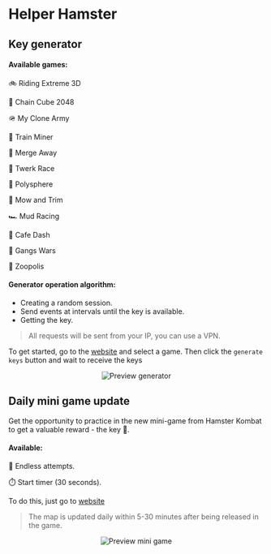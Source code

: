 # Helper Hamster

## Key generator

#### Available games:

🚲 Riding Extreme 3D

🧠 Chain Cube 2048

🪖 My Clone Army

🚂 Train Miner

🧩 Merge Away

🏃 Twerk Race

🎨 Polysphere

🚜 Mow and Trim

🏎 Mud Racing

🍔 Cafe Dash

🔫 Gangs Wars

🦊 Zoopolis

#### Generator operation algorithm:

- Creating a random session.
- Send events at intervals until the key is available.
- Getting the key.

> All requests will be sent from your IP, you can use a VPN.

To get started, go to the [website](https://babaduk47.github.io/keys/keys.html) and select a game. Then click the ```generate keys``` button and wait to receive the keys

<p align="center">
  <img src="/preview-generator.png" alt="Preview generator"/>
</p>

## Daily mini game update

Get the opportunity to practice in the new mini-game from Hamster Kombat to get a valuable reward - the key 🔑.

#### Available:

🔄 Endless attempts.

⏱️ Start timer (30 seconds).

To do this, just go to [website](https://babaduk47.github.io)

> The map is updated daily within 5-30 minutes after being released in the game.

<p align="center">
  <img src="/preview-mini-game.png" alt="Preview mini game"/>
</p>

